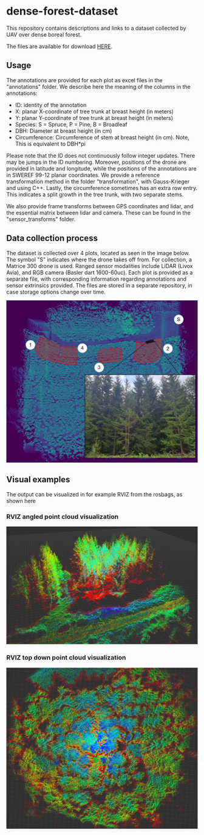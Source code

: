 # dense-forest-dataset
This repository contains descriptions and links to a dataset collected by UAV over dense boreal forest. 

The files are available for download [HERE](https://huggingface.co/Alwaki/forest_dataset/tree/main).

## Usage
The annotations are provided for each plot as excel files in the "annotations" folder. We describe here the meaning of the columns in the annotations:

* ID: identity of the annotation
* X: planar X-coordinate of tree trunk at breast height (in meters)
* Y: planar Y-coordinate of tree trunk at breast height (in meters)
* Species: S = Spruce, P = Pine, B = Broadleaf
* DBH: Diameter at breast height (in cm)
* Circumference: Circumference of stem at breast height (in cm). Note, This is equivalent to DBH*pi


Please note that the ID does not continuously follow integer updates. There may be jumps in the ID numbering. Moreover, positions of the drone are provided in latitude and longitude, while the positions of the annotations are in SWEREF 99-12 planar coordinates. We provide a reference transformation method in the folder "transformation", with Gauss-Krieger and using C++. Lastly, the circumference sometimes has an extra row entry. This indicates a split growth in the tree trunk, with two separate stems.

We also provide frame transforms between GPS coordinates and lidar, and the essential matrix between lidar and camera. These can be found in the "sensor_transforms" folder.

## Data collection process
The dataset is collected over 4 plots, located as seen in the image below. The symbol "S" indicates where the drone takes off from. For collection, a Matrice 300 drone is used. Ranged sensor modalities include LiDAR (Livox Avia), and RGB camera (Basler dart 1600-60uc). Each plot is provided as a separate file, with corresponding information regarding annotations and sensor extrinsics provided. The files are stored in a separate repository, in case storage options change over time.

![survey-area](images/survey.png)

## Visual examples
The output can be visualized in for example RVIZ from the rosbags, as shown here

### RVIZ angled point cloud visualization
![view with road](images/pc_side.png)

### RVIZ top down point cloud visualization
![top](images/pc_top.png)
